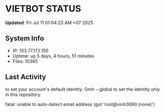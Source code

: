 # VIETBOT STATUS
**Updated**: Fri Jul 11 01:04:23 AM +07 2025

## System Info
- IP: 103.77.172.150
- Uptime: up 5 days, 4 hours, 51 minutes
- Files: 10365

## Last Activity

to set your account's default identity.
Omit --global to set the identity only in this repository.

fatal: unable to auto-detect email address (got 'root@vinh3690.(none)')
